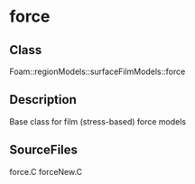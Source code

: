 # force 
## Class
Foam::regionModels::surfaceFilmModels::force

## Description
Base class for film (stress-based) force models

## SourceFiles
force.C
forceNew.C

